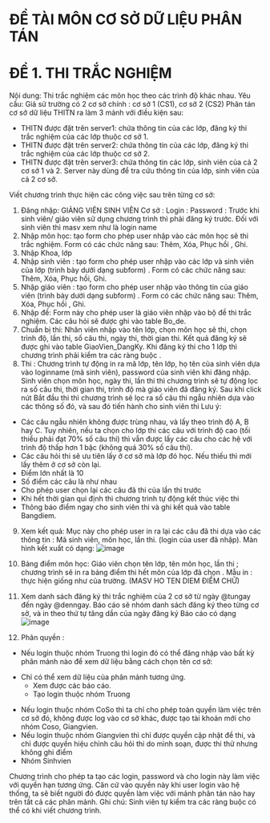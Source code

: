 # ĐỀ TÀI MÔN  CƠ SỞ DỮ LIỆU PHÂN TÁN

# ĐỀ 1. THI TRẮC  NGHIỆM

Nội dung: Thi trắc nghiệm các môn học theo các trình độ khác nhau.
Yêu cầu: Giả sử  trường có 2 cơ sở chính : cơ sở 1  (CS1), cơ sở 2  (CS2) 
Phân tán cơ sở dữ liệu THITN ra làm 3 mảnh với điều kiện sau: 
-	THITN được đặt trên server1: chứa thông tin của các lớp, đăng ký thi trắc nghiệm của các lớp thuộc cơ sở 1.
-	THITN được đặt trên server2: chứa thông tin của các lớp, đăng ký thi trắc nghiệm của các lớp thuộc cơ sở 2.
-	THITN được đặt trên server3: chứa thông tin  các lớp, sinh viên   của cả 2 cơ sở 1 và 2. Server này dùng để tra cứu thông tin của lớp, sinh viên của cả 2 cơ sở. 

Viết chương trình thực hiện các công việc sau trên từng cơ sở:
1.	Đăng nhập:
GIẢNG VIÊN 		SINH VIÊN
 Cơ sở		:
Login     	:
Password	:
Trước khi sinh viên/ giáo viên sử dụng chương trình thì phải đăng ký trước.  Đối với sinh viên thì masv xem như là login name
2. Nhập môn học: tạo form cho phép user nhập vào các môn học sẽ thi trắc nghiệm. Form có các chức năng sau: Thêm, Xóa,  Phục hồi , Ghi.
3. Nhập Khoa, lớp
4. Nhập sinh viên : tạo form cho phép user nhập vào các lớp và sinh viên của lớp (trình bày dưới dạng subform) . Form có các chức năng sau: Thêm, Xóa,  Phục hồi, Ghi.
5. Nhập giáo viên : tạo form cho phép user nhập vào thông tin của giáo viên (trình bày dưới dạng subform) . Form có các chức năng sau: Thêm, Xóa,  Phục hồi , Ghi.
6. Nhập đề: Form này cho phép user là giáo viên nhập vào bộ đề thi trắc nghiệm. Các câu hỏi sẽ được ghi vào table Bo_de.
7. Chuẩn bị thi: Nhân viên nhập vào tên lớp, chọn môn học sẽ thi, chọn trình độ, lần thi, số câu thi, ngày thi, thời gian thi. Kết quả đăng ký sẽ được ghi vào table GiaoVien_DangKy. Khi đăng ký thi cho 1 lớp thì chương trình  phải kiểm tra các ràng buộc .
8. Thi : Chương trình tự động in ra mã lớp, tên lớp, họ tên  của sinh viên dựa vào loginname (mã sinh viên), password của sinh viên khi đăng nhập. Sinh viên chọn môn học, ngày thi, lần thi thì chương trình sẽ tự động lọc ra số câu thi, thời gian thi, trình độ mà giáo viên đã đăng ký. Sau khi click nút Bắt đầu thi thì chương trình sẽ lọc ra số câu thi ngẫu nhiên dựa vào các thông số đó, và sau đó tiến hành cho sinh viên thi
Lưu ý:	
- Các câu ngẫu nhiên không được trùng nhau, và lấy theo trình độ A, B hay C. Tuy nhiên, nếu ta chọn cho lớp thi các câu với trình độ cao (tối thiểu phải đạt 70% số câu thi) thì vẫn được lấy các câu cho các hệ với trình độ thấp hơn 1 bậc (không quá 30% số câu thi).
- Các câu hỏi thi sẽ ưu tiên lấy ở cơ sở mà lớp đó học. Nếu thiếu thì mới lấy thêm ở cơ sở còn lại.
- Điểm lớn nhất là 10
- Số điểm các câu là như nhau
- Cho phép user chọn lại các câu đã thi của lần thi trước
- Khi hết thời gian qui định thì chương trình tự động kết thúc việc thi
-	Thông báo điểm ngay cho sinh viên thi và ghi kết quả vào table Bangdiem.
9. Xem kết quả:  Mục này cho phép user in ra lại các câu đã thi dựa vào các thông tin : Mã sinh viên, môn học, lần thi. (login của user đã nhập).
Màn hình kết xuất có dạng:
![image](https://user-images.githubusercontent.com/89791012/167283107-dce259cd-07a4-4a81-be67-5f9fa0c091ab.png)

					
10. Bảng điểm môn học: Giáo viên chọn tên lớp, tên môn học, lần thi ; chương trình sẽ in ra bảng điểm thi hết môn của lớp đã chọn .  Mẫu in : thực hiện giống như của trường. (MASV HO  TEN DIEM  ĐIỂM CHỮ)
11. Xem danh sách đăng ký thi trắc nghiệm của 2 cơ sở từ ngày @tungay đến ngày @denngay. Báo cáo sẽ nhóm danh sách đăng ký theo từng cơ sở,  và in theo thứ tự tăng dần của ngày đăng ký
Báo cáo có dạng
![image](https://user-images.githubusercontent.com/89791012/167283115-7e85f5aa-94d5-4868-82bf-f1989c32a006.png)

10. Phân quyền : 
-  Nếu login thuộc nhóm Truong thì login đó có thể đăng nhập vào bất kỳ phân mảnh nào để xem dữ liệu bằng cách chọn tên cơ sở:
 + Chỉ có thể xem dữ liệu của phân mảnh tương ứng.
 	 + Xem được các báo cáo.
	 + Tạo login thuộc nhóm Truong
-  Nếu login thuộc nhóm CoSo thì ta chỉ cho phép toàn quyền làm việc trên cơ sở đó, không được log vào cơ sở khác,   được tạo tài khoản mới cho nhóm Coso, Giangvien.
- Nếu login thuộc nhóm Giangvien thì chỉ được quyền cập nhật đề thi, và chỉ được quyền hiệu chỉnh câu hỏi thi do mình soạn, được thi thử nhưng không ghi điểm
- Nhóm Sinhvien 

Chương trình cho phép ta tạo các login, password và cho login này làm việc với quyền hạn tương ứng. Căn cứ vào quyền này khi user login vào hệ thống, ta sẽ biết người đó được quyền làm việc với mảnh phân tán nào hay trên tất cả các phân mảnh.
Ghi chú: Sinh viên tự kiểm tra các ràng buộc có thể có khi viết chương trình.
